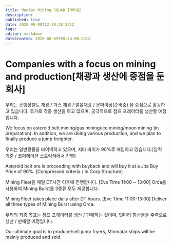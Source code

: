 ```yaml
---
title: Maniac Mining SQUAD [MMSQ]
description: 
published: true
date: 2020-09-08T12:28:28.821Z
tags: 
editor: markdown
dateCreated: 2020-08-09T09:44:00.531Z
---
```


# Companies with a focus on mining and production[채광과 생산에 중점을 둔 회사]
우리는 소행성벨트 채광 / 가스 채광 / 얼음채광 / 문마이닝(준비중) 을 중점으로 활동하고 있습니다.
추가로 각종 생산을 하고 있으며, 궁극적으로 점프 프레이터를 생산할 예정입니다.

We focus on asteroid belt mining/gas mining/ice mining/moon mining (in preparation).
In addition, we are doing various production, and we plan to finally produce a jump freighter.

우리는 일반광물을 바이백하고 있으며, 지타 바이가 90%로 매입하고 있습니다.[압착 기준 / 코퍼레이션 스트럭쳐에서 진행]

Asteroid belt ore is proceeding with buyback and will buy it at a Jita Buy Price of 90%.
[Compressed criteria / In Corp.Structure]

Mining Fleet을 매일 DT시간 이후에 진행합니다.
[Eve Time 11:00 ~ 13:00]
Orca를 사용하여 Mining Burst를 3종류 모두 제공합니다.

Mining Fleet takes place daily after DT hours.
[Eve Time 11:00-13:00]
Deliver all three types of Mining Burst using Orca.

우리의 최종 목표는 점프 프레이터를 생산 / 판매하는 것이며,
민마타 함선들을 주력으로 생산 / 판매할 예정입니다.

Our ultimate goal is to produce/sell jump fryers,
Minmatar ships will be mainly produced and sold.